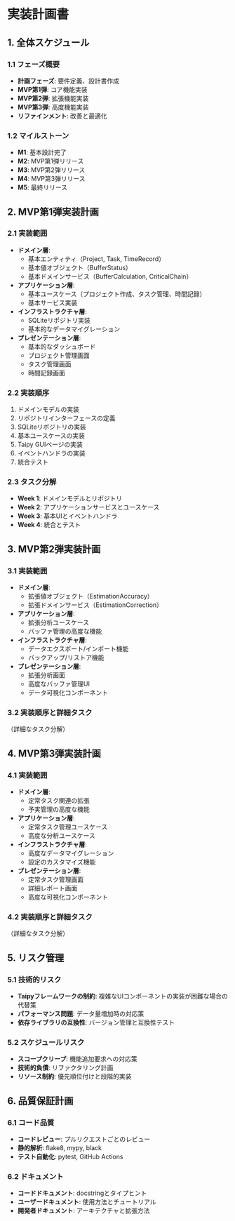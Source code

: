 # 実装計画書

## 1. 全体スケジュール

### 1.1 フェーズ概要
- **計画フェーズ**: 要件定義、設計書作成
- **MVP第1弾**: コア機能実装
- **MVP第2弾**: 拡張機能実装
- **MVP第3弾**: 高度機能実装
- **リファインメント**: 改善と最適化

### 1.2 マイルストーン
- **M1**: 基本設計完了
- **M2**: MVP第1弾リリース
- **M3**: MVP第2弾リリース
- **M4**: MVP第3弾リリース
- **M5**: 最終リリース

## 2. MVP第1弾実装計画

### 2.1 実装範囲
- **ドメイン層**:
  - 基本エンティティ（Project, Task, TimeRecord）
  - 基本値オブジェクト（BufferStatus）
  - 基本ドメインサービス（BufferCalculation, CriticalChain）
- **アプリケーション層**:
  - 基本ユースケース（プロジェクト作成、タスク管理、時間記録）
  - 基本サービス実装
- **インフラストラクチャ層**:
  - SQLiteリポジトリ実装
  - 基本的なデータマイグレーション
- **プレゼンテーション層**:
  - 基本的なダッシュボード
  - プロジェクト管理画面
  - タスク管理画面
  - 時間記録画面

### 2.2 実装順序
1. ドメインモデルの実装
2. リポジトリインターフェースの定義
3. SQLiteリポジトリの実装
4. 基本ユースケースの実装
5. Taipy GUIページの実装
6. イベントハンドラの実装
7. 統合テスト

### 2.3 タスク分解
- **Week 1**: ドメインモデルとリポジトリ
- **Week 2**: アプリケーションサービスとユースケース
- **Week 3**: 基本UIとイベントハンドラ
- **Week 4**: 統合とテスト

## 3. MVP第2弾実装計画

### 3.1 実装範囲
- **ドメイン層**:
  - 拡張値オブジェクト（EstimationAccuracy）
  - 拡張ドメインサービス（EstimationCorrection）
- **アプリケーション層**:
  - 拡張分析ユースケース
  - バッファ管理の高度な機能
- **インフラストラクチャ層**:
  - データエクスポート/インポート機能
  - バックアップ/リストア機能
- **プレゼンテーション層**:
  - 拡張分析画面
  - 高度なバッファ管理UI
  - データ可視化コンポーネント

### 3.2 実装順序と詳細タスク
（詳細なタスク分解）

## 4. MVP第3弾実装計画

### 4.1 実装範囲
- **ドメイン層**:
  - 定常タスク関連の拡張
  - 予実管理の高度な機能
- **アプリケーション層**:
  - 定常タスク管理ユースケース
  - 高度な分析ユースケース
- **インフラストラクチャ層**:
  - 高度なデータマイグレーション
  - 設定のカスタマイズ機能
- **プレゼンテーション層**:
  - 定常タスク管理画面
  - 詳細レポート画面
  - 高度な可視化コンポーネント

### 4.2 実装順序と詳細タスク
（詳細なタスク分解）

## 5. リスク管理

### 5.1 技術的リスク
- **Taipyフレームワークの制約**: 複雑なUIコンポーネントの実装が困難な場合の代替策
- **パフォーマンス問題**: データ量増加時の対応策
- **依存ライブラリの互換性**: バージョン管理と互換性テスト

### 5.2 スケジュールリスク
- **スコープクリープ**: 機能追加要求への対応策
- **技術的負債**: リファクタリング計画
- **リソース制約**: 優先順位付けと段階的実装

## 6. 品質保証計画

### 6.1 コード品質
- **コードレビュー**: プルリクエストごとのレビュー
- **静的解析**: flake8, mypy, black
- **テスト自動化**: pytest, GitHub Actions

### 6.2 ドキュメント
- **コードドキュメント**: docstringとタイプヒント
- **ユーザードキュメント**: 使用方法とチュートリアル
- **開発者ドキュメント**: アーキテクチャと拡張方法 